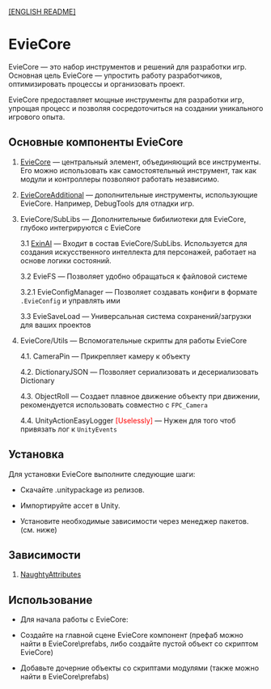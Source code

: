 [[ENGLISH README]](./README.md)

# EvieCore

EvieCore — это набор инструментов и решений для разработки игр. Основная цель EvieCore — упростить работу разработчиков, оптимизировать процессы и организовать проект.  

EvieCore предоставляет мощные инструменты для разработки игр, упрощая процесс и позволяя сосредоточиться на создании уникального игрового опыта.

## Основные компоненты EvieCore

1. [EvieCore](./docs/RU/EvieCore/main.md) — центральный элемент, объединяющий все инструменты. Его можно использовать как самостоятельный инструмент, так как модули и контроллеры позволяют работать независимо.

2. [EvieCoreAdditional](./docs/RU/EvieCoreAdditional/main.md) — дополнительные инструменты, использующие EvieCore. Например, DebugTools для отладки игр.

3. EvieCore/SubLibs — Дополнительные бибилиотеки для EvieCore, глубоко интегрируются с EvieCore

    3.1 [ExinAI](./docs/RU/SubLibs/ExinAI/main.md) — Входит в состав EvieCore/SubLibs. Используется для создания искусственного интеллекта для персонажей, работает на основе логики состояний.

    3.2 EvieFS — Позволяет удобно обращаться к файловой системе

    3.2.1 EvieConfigManager — Позволяет создавать конфиги в формате ``.EvieConfig`` и управлять ими

    3.3 EvieSaveLoad — Универсальная система сохранений/загрузки для ваших проектов

4. EvieCore/Utils — Вспомогательные скрипты для работы EvieCore

    4.1. CameraPin — Прикрепляет камеру к объекту

    4.2. DictionaryJSON — Позволяет сериализовать и десериализовать Dictionary

    4.3. ObjectRoll — Создает плавное движение объекту при движении, рекомендуется использовать совместно с ``FPC_Camera``

    4.4. UnityActionEasyLogger <font color="red">[Uselessly]</font> — Нужен для того чтоб привязать лог к ``UnityEvents``

## Установка
Для установки EvieCore выполните следующие шаги:  

* Скачайте .unitypackage из релизов.

* Импортируйте ассет в Unity.

* Установите необходимые зависимости через менеджер пакетов. (см. ниже)

## Зависимости 

1. [NaughtyAttributes](https://github.com/dbrizov/NaughtyAttributes)

## Использование

* Для начала работы с EvieCore:  

* Создайте на главной сцене EvieCore компонент (префаб можно найти в EvieCore\prefabs, либо создайте пустой объект со скриптом EvieCore)

* Добавьте дочерние объекты со скриптами модулями (также можно найти в EvieCore\prefabs)